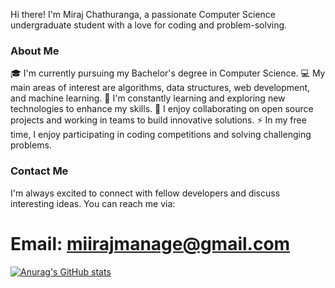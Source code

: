 Hi there! I'm Miraj Chathuranga, a passionate Computer Science undergraduate student with a love for coding and problem-solving.

### About Me
🎓 I'm currently pursuing my Bachelor's degree in Computer Science.
💻 My main areas of interest are algorithms, data structures, web development, and machine learning.
🌱 I'm constantly learning and exploring new technologies to enhance my skills.
👯 I enjoy collaborating on open source projects and working in teams to build innovative solutions.
⚡ In my free time, I enjoy participating in coding competitions and solving challenging problems.

### Contact Me
I'm always excited to connect with fellow developers and discuss interesting ideas. You can reach me via:
# Email: miirajmanage@gmail.com


[![Anurag's GitHub stats](https://github-readme-stats.vercel.app/api?username=MirajChathuranga)](https://github.com/anuraghazra/github-readme-stats)
